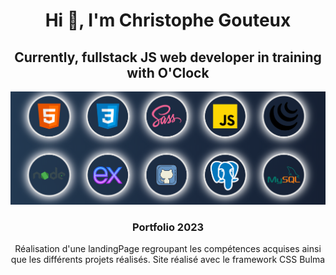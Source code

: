 <h1 align='center'>Hi 👋, I'm Christophe Gouteux</h1>
<h2 align='center'>Currently, fullstack JS web developer in training with O'Clock</h2>

![languages](https://github.com/gouteuxchristophe/portfolio/blob/master/language.png)

<h3 align='center'>Portfolio 2023</h3>
<p align='center'>Réalisation d'une landingPage regroupant les compétences acquises ainsi que les différents projets réalisés. Site réalisé avec le framework CSS Bulma</p>